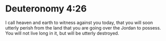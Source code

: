 # Deuteronomy 4:26

I call heaven and earth to witness against you today, that you will soon utterly perish from the land that you are going over the Jordan to possess. You will not live long in it, but will be utterly destroyed.
